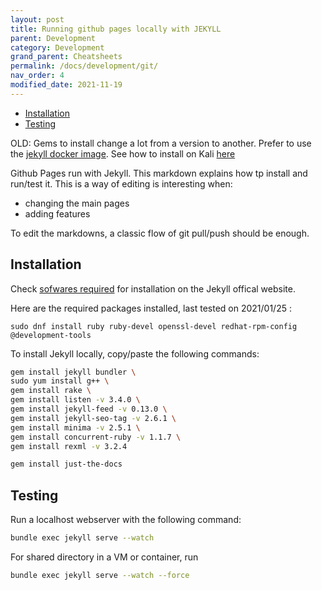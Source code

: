 ```yaml
---
layout: post
title: Running github pages locally with JEKYLL
parent: Development
category: Development
grand_parent: Cheatsheets  
permalink: /docs/development/git/
nav_order: 4
modified_date: 2021-11-19
---
```


<!-- vscode-markdown-toc -->
* [Installation](#Installation)
* [Testing](#Testing)

<!-- vscode-markdown-toc-config
	numbering=false
	autoSave=true
	/vscode-markdown-toc-config -->
<!-- /vscode-markdown-toc -->

OLD: Gems to install change a lot from a version to another. Prefer to use the [jekyll docker image](https://hub.docker.com/r/jekyll/jekyll/). 
See how to install on Kali [here](http://www.jmvwork.xyz/sysadmin/2021/10/26/sys-cli-docker.html)

Github Pages run with Jekyll. This markdown explains how tp install and run/test it.
This is a way of editing is interesting when:
- changing the main pages
- adding features

To edit the markdowns, a classic flow of git pull/push should be enough.

## <a name='Installation'></a>Installation

Check [sofwares required](https://jekyllrb.com/docs/installation/) for installation on the Jekyll offical website.

Here are the required packages installed, last tested on 2021/01/25 :
```
sudo dnf install ruby ruby-devel openssl-devel redhat-rpm-config @development-tools
```

To install Jekyll locally, copy/paste the following commands:

```bash
gem install jekyll bundler \
sudo yum install g++ \
gem install rake \
gem install listen -v 3.4.0 \
gem install jekyll-feed -v 0.13.0 \
gem install jekyll-seo-tag -v 2.6.1 \
gem install minima -v 2.5.1 \
gem install concurrent-ruby -v 1.1.7 \
gem install rexml -v 3.2.4
```

```bash
gem install just-the-docs
```

## <a name='Testing'></a>Testing

Run a localhost webserver with the following command:

```bash
bundle exec jekyll serve --watch
```
For shared directory in a VM or container, run
```bash
bundle exec jekyll serve --watch --force
```

